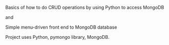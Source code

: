 Basics of how to do CRUD operations by using Python to access MongoDB

and 

Simple menu-driven front end to MongoDB database


Project uses Python, pymongo library, MongoDB.
